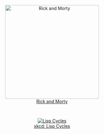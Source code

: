 <br/><br/>
<p align="center"><a href="https://github.com/ashleymcnamara/gophers"><img src="https://raw.githubusercontent.com/ashleymcnamara/gophers/master/RickAndMorty.png" alt="Rick and Morty" width="300"/><br/>Rick and Morty</a></p>
<br/>
<p align="center"><a href="https://xkcd.com/297/"><img src="https://imgs.xkcd.com/comics/lisp_cycles.png" alt="Lisp Cycles"/><br/>xkcd: Lisp Cycles</a></p>


<!--
---

![](https://imgs.xkcd.com/comics/real_programmers.png)

[xkcd: Real Programmers](https://xkcd.com/378/)



**geyslan/geyslan** is a ✨ _special_ ✨ repository because its `README.md` (this file) appears on your GitHub profile.

Here are some ideas to get you started:

- 🔭 I’m currently working on ...
- 🌱 I’m currently learning ...
- 👯 I’m looking to collaborate on ...
- 🤔 I’m looking for help with ...
- 💬 Ask me about ...
- 📫 How to reach me: ...
- 😄 Pronouns: ...
- ⚡ Fun fact: ...
-->
